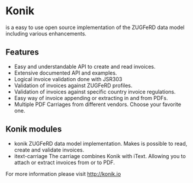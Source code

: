 # Konik 

is a easy to use open source implementation of the ZUGFeRD data model including various enhancements. 

## Features 
 - Easy and understandable API to create and read invoices.
 - Extensive documented API and examples.
 - Logical invoice validation done with JSR303
 - Validation of invoices against ZUGFeRD profiles.
 - Validation of invoices against specific country invoice regulations.
 - Easy way of invoice appending or extracting in and from PDFs.
 - Multiple PDF Carriages from different vendors. Choose your favorite one.

## Konik modules 

 - konik 			ZUGFeRD data model implementation. Makes is possible to read, create and validate invoices.
 - itext-carriage	The carriage combines Konik with iText. Allowing you to attach or extract invoices from or to PDF.

For more information please visit http://konik.io
